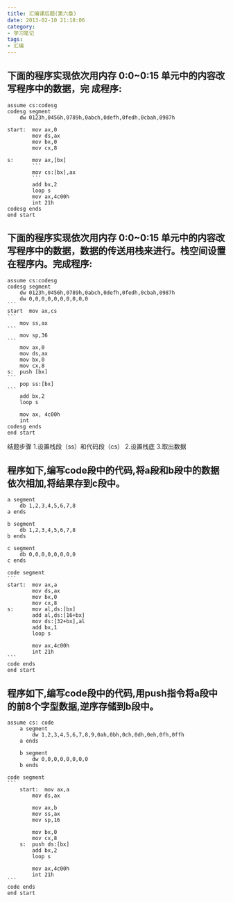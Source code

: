 ```yaml
---
title: 汇编课后题(第六章)
date: 2013-02-10 21:18:06
category:
- 学习笔记
tags: 
- 汇编
---
```


## 下面的程序实现依次用内存 0:0~0:15 单元中的内容改写程序中的数据，完 成程序:
    assume cs:codesg
    codesg segment
        dw 0123h,0456h,0789h,0abch,0defh,0fedh,0cbah,0987h
        
    start:  mov ax,0
            mov ds,ax
            mov bx,0
            mov cx,8

    s:      mov ax,[bx]
            ```
            mov cs:[bx],ax
            ```
            add bx,2
            loop s
            mov ax,4c00h
            int 21h
    codesg ends
    end start

## 下面的程序实现依次用内存 0:0~0:15 单元中的内容改写程序中的数据，数据的传送用栈来进行。栈空间设置在程序内。完成程序:
    assume cs:codesg
    codesg segment
        dw 0123h,0456h,0789h,0abch,0defh,0fedh,0cbah,0987h
        dw 0,0,0,0,0,0,0,0,0,0
    ```
    start  mov ax,cs
    ```
        mov ss,ax
    ```
        mov sp,36
    ```
        mov ax,0
        mov ds,ax
        mov bx,0
        mov cx,8
    s:  push [bx]
    ```
        pop ss:[bx]
    ```
        add bx,2
        loop s
        
        mov ax, 4c00h
        int
    codesg ends
    end start

结题步骤
1.设置栈段（ss）和代码段（cs）
2.设置栈底
3.取出数据


## 程序如下,编写code段中的代码,将a段和b段中的数据依次相加,将结果存到c段中。
    a segment
        db 1,2,3,4,5,6,7,8
    a ends

    b segment
        db 1,2,3,4,5,6,7,8
    b ends

    c segment
        db 0,0,0,0,0,0,0,0
    c ends

    code segment
    ```
    start:  mov ax,a
            mov ds,ax
            mov bx,0
            mov cx,8
    s:      mov al,ds:[bx]
            add al,ds:[16+bx]
            mov ds:[32+bx],al
            add bx,1
            loop s

            mov ax,4c00h
            int 21h
    ```
    code ends
    end start

## 程序如下,编写code段中的代码,用push指令将a段中的前8个字型数据,逆序存储到b段中。

    assume cs: code
        a segment
            dw 1,2,3,4,5,6,7,8,9,0ah,0bh,0ch,0dh,0eh,0fh,0ffh
        a ends

        b segment
            dw 0,0,0,0,0,0,0,0
        b ends

    code segment
    ```
        start:  mov ax,a
            mov ds,ax
            
            mov ax,b
            mov ss,ax
            mov sp,16

            mov bx,0
            mov cx,8
        s:  push ds:[bx]
            add bx,2
            loop s
            
            mov ax,4c00h
            int 21h
    ```
    code ends
    end start